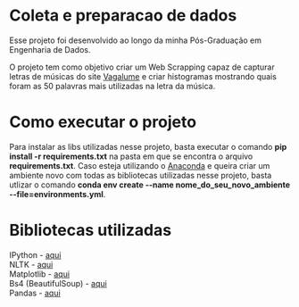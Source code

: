 # Coleta e preparacao de dados

Esse projeto foi desenvolvido ao longo da minha Pós-Graduação em Engenharia de Dados.

O projeto tem como objetivo criar um Web Scrapping capaz de capturar letras de músicas do site [Vagalume](https://www.vagalume.com.br/) e criar histogramas mostrando quais foram as 50 palavras mais utilizadas na letra da música.

# Como executar o projeto

Para instalar as libs utilizadas nesse projeto, basta executar o comando **pip install -r requirements.txt** na pasta em que se encontra o arquivo **requirements.txt**. Caso esteja utilizando o [Anaconda](https://www.anaconda.com/) e queira criar um ambiente novo com todas as bibliotecas utilizadas nesse projeto, basta utlizar o comando **conda env create --name nome_do_seu_novo_ambiente --file=environments.yml**.

# Bibliotecas utilizadas

IPython - [aqui](https://ipython.org/) \
NLTK - [aqui](https://www.nltk.org/)\
Matplotlib - [aqui](https://matplotlib.org/) \
Bs4 (BeautifulSoup) - [aqui](https://beautiful-soup-4.readthedocs.io/en/latest/)\
Pandas - [aqui](https://pandas.pydata.org/)
